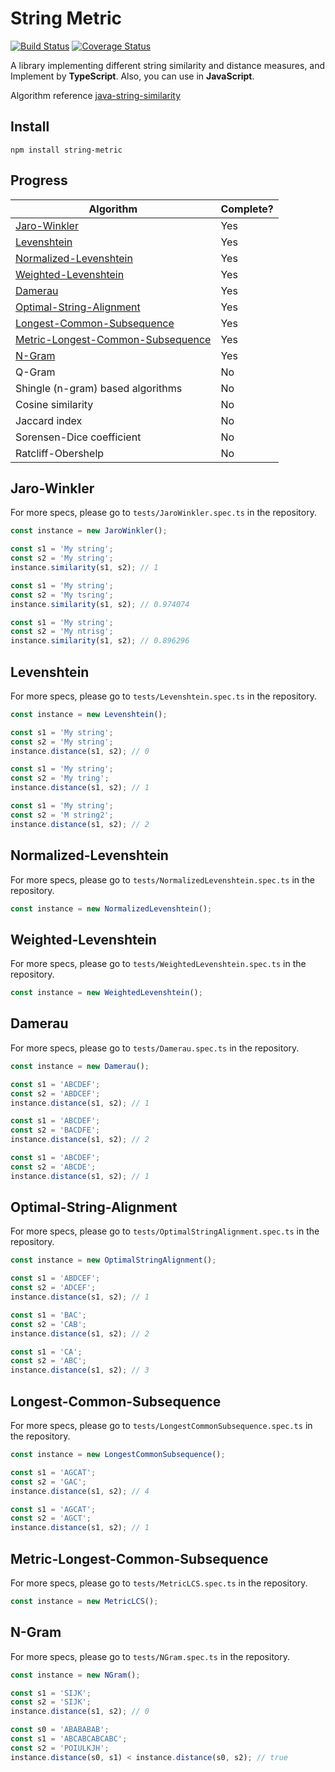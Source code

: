 # String Metric

[![Build Status](https://travis-ci.com/hellojayjay/string-metric.svg?branch=master)](https://travis-ci.com/hellojayjay/string-metric) [![Coverage Status](https://coveralls.io/repos/github/hellojayjay/string-metric/badge.svg?branch=master)](https://coveralls.io/github/hellojayjay/string-metric?branch=master)

A library implementing different string similarity and distance measures, and Implement by **TypeScript**. Also, you can use in **JavaScript**.

Algorithm reference [java-string-similarity](https://github.com/tdebatty/java-string-similarity)

## Install

`npm install string-metric`

## Progress

| Algorithm                                         | Complete? |
| ------------------------------------------------- | --------- |
| [Jaro-Winkler](#Jaro-Winkler)                     | Yes       |
| [Levenshtein](#Levenshtein)                       | Yes       |
| [Normalized-Levenshtein](#Normalized-Levenshtein) | Yes       |
| [Weighted-Levenshtein](#Weighted-Levenshtein)     | Yes       |
| [Damerau](#Damerau)                               | Yes       |
| [Optimal-String-Alignment](#Optimal-String-Alignment)     |Yes|
| [Longest-Common-Subsequence](#Longest-Common-Subsequence) | Yes     |
| [Metric-Longest-Common-Subsequence](#Metric-Longest-Common-Subsequence) | Yes     |
| [N-Gram](#N-Gram)                                 | Yes     |
| Q-Gram                                            | No        |
| Shingle (n-gram) based algorithms                 | No        |
| Cosine similarity                                 | No        |
| Jaccard index                                     | No        |
| Sorensen-Dice coefficient                         | No        |
| Ratcliff-Obershelp                                | No        |

## Jaro-Winkler

For more specs, please go to `tests/JaroWinkler.spec.ts` in the repository.

```typescript
const instance = new JaroWinkler();

const s1 = 'My string';
const s2 = 'My string';
instance.similarity(s1, s2); // 1

const s1 = 'My string';
const s2 = 'My tsring';
instance.similarity(s1, s2); // 0.974074

const s1 = 'My string';
const s2 = 'My ntrisg';
instance.similarity(s1, s2); // 0.896296
```

## Levenshtein

For more specs, please go to `tests/Levenshtein.spec.ts` in the repository.

```typescript
const instance = new Levenshtein();

const s1 = 'My string';
const s2 = 'My string';
instance.distance(s1, s2); // 0

const s1 = 'My string';
const s2 = 'My tring';
instance.distance(s1, s2); // 1

const s1 = 'My string';
const s2 = 'M string2';
instance.distance(s1, s2); // 2
```

## Normalized-Levenshtein

For more specs, please go to `tests/NormalizedLevenshtein.spec.ts` in the repository.

```typescript
const instance = new NormalizedLevenshtein();
```

## Weighted-Levenshtein

For more specs, please go to `tests/WeightedLevenshtein.spec.ts` in the repository.

```typescript
const instance = new WeightedLevenshtein();
```

## Damerau

For more specs, please go to `tests/Damerau.spec.ts` in the repository.

```typescript
const instance = new Damerau();

const s1 = 'ABCDEF';
const s2 = 'ABDCEF';
instance.distance(s1, s2); // 1

const s1 = 'ABCDEF';
const s2 = 'BACDFE';
instance.distance(s1, s2); // 2

const s1 = 'ABCDEF';
const s2 = 'ABCDE';
instance.distance(s1, s2); // 1
```

## Optimal-String-Alignment

For more specs, please go to `tests/OptimalStringAlignment.spec.ts` in the repository.

```typescript
const instance = new OptimalStringAlignment();

const s1 = 'ABDCEF';
const s2 = 'ADCEF';
instance.distance(s1, s2); // 1

const s1 = 'BAC';
const s2 = 'CAB';
instance.distance(s1, s2); // 2

const s1 = 'CA';
const s2 = 'ABC';
instance.distance(s1, s2); // 3
```

## Longest-Common-Subsequence

For more specs, please go to `tests/LongestCommonSubsequence.spec.ts` in the repository.

```typescript
const instance = new LongestCommonSubsequence();

const s1 = 'AGCAT';
const s2 = 'GAC';
instance.distance(s1, s2); // 4

const s1 = 'AGCAT';
const s2 = 'AGCT';
instance.distance(s1, s2); // 1
```

## Metric-Longest-Common-Subsequence

For more specs, please go to `tests/MetricLCS.spec.ts` in the repository.

```typescript
const instance = new MetricLCS();
```

## N-Gram

For more specs, please go to `tests/NGram.spec.ts` in the repository.

```typescript
const instance = new NGram();

const s1 = 'SIJK';
const s2 = 'SIJK';
instance.distance(s1, s2); // 0

const s0 = 'ABABABAB';
const s1 = 'ABCABCABCABC';
const s2 = 'POIULKJH';
instance.distance(s0, s1) < instance.distance(s0, s2); // true
```

